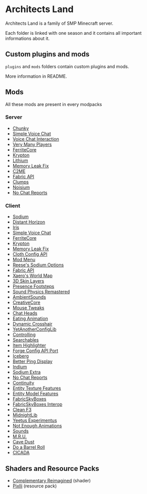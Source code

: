 # Architects Land

Architects Land is a family of SMP Minecraft server.

Each folder is linked with one season and it contains all important informations about it.

## Custom plugins and mods

`plugins` and `mods` folders contain custom plugins and mods.

More information in README.

## Mods

All these mods are present in every modpacks

### Server
- [Chunky](https://modrinth.com/plugin/chunky)
- [Simple Voice Chat](https://modrinth.com/plugin/simple-voice-chat)
- [Voice Chat Interaction](https://modrinth.com/mod/voice-chat-interaction)
- [Very Many Players](https://modrinth.com/mod/vmp-fabric)
- [FerriteCore](https://modrinth.com/mod/ferrite-core)
- [Krypton](https://modrinth.com/mod/krypton)
- [Lithium](https://modrinth.com/mod/lithium)
- [Memory Leak Fix](https://modrinth.com/mod/memoryleakfix)
- [C2ME](https://modrinth.com/mod/c2me-fabric)
- [Fabric API](https://modrinth.com/mod/fabric-api)
- [Clumps](https://modrinth.com/mod/clumps)
- [Noisium](https://modrinth.com/mod/noisium)
- [No Chat Reports](https://modrinth.com/mod/no-chat-reports)

### Client
- [Sodium](https://modrinth.com/mod/sodium)
- [Distant Horizon](https://modrinth.com/mod/distanthorizons) 
- [Iris](https://modrinth.com/mod/iris)
- [Simple Voice Chat](https://modrinth.com/plugin/simple-voice-chat)
- [FerriteCore](https://modrinth.com/mod/ferrite-core)
- [Krypton](https://modrinth.com/mod/krypton)
- [Memory Leak Fix](https://modrinth.com/mod/memoryleakfix)
- [Cloth Config API](https://modrinth.com/mod/cloth-config)
- [Mod Menu](https://modrinth.com/mod/modmenu)
- [Reese's Sodium Options](https://modrinth.com/mod/reeses-sodium-options)
- [Fabric API](https://modrinth.com/mod/fabric-api)
- [Xaero's World Map](https://modrinth.com/mod/xaeros-world-map)
- [3D Skin Layers](https://modrinth.com/mod/3dskinlayers)
- [Presence Footsteps](https://modrinth.com/mod/presence-footsteps)
- [Sound Physics Remastered](https://modrinth.com/mod/sound-physics-remastered)
- [AmbientSounds](https://modrinth.com/mod/ambientsounds)
- [CreativeCore](https://modrinth.com/mod/creativecore)
- [Mouse Tweaks](https://modrinth.com/mod/mouse-tweaks)
- [Chat Heads](https://modrinth.com/mod/chat-heads)
- [Eating Animation](https://modrinth.com/mod/eating-animation)
- [Dynamic Crosshair](https://modrinth.com/mod/dynamiccrosshair)
- [YetAnotherConfigLib](https://modrinth.com/mod/yacl)
- [Controlling](https://modrinth.com/mod/controlling)
- [Searchables](https://modrinth.com/mod/searchables)
- [Item Highlighter](https://modrinth.com/mod/item-highlighter)
- [Forge Config API Port](https://modrinth.com/mod/forge-config-api-port)
- [Iceberg](https://modrinth.com/mod/iceberg)
- [Better Ping Display](https://modrinth.com/mod/better-ping-display-fabric)
- [Indium](https://modrinth.com/mod/indium)
- [Sodium Extra](https://modrinth.com/mod/sodium-extra)
- [No Chat Reports](https://modrinth.com/mod/no-chat-reports)
- [Continuity](https://modrinth.com/mod/continuity)
- [Entity Texture Features](https://modrinth.com/mod/entitytexturefeatures)
- [Entity Model Features](https://modrinth.com/mod/entity-model-features)
- [FabricSkyBoxes](https://modrinth.com/mod/fabricskyboxes)
- [FabricSkyBoxes Interop](https://modrinth.com/mod/fabricskyboxes-interop)
- [Clean F3](https://modrinth.com/mod/clean-f3)
- [MidnightLib](https://modrinth.com/mod/midnightlib)
- [Yeetus Experimentus](https://modrinth.com/mod/yeetus-experimentus)
- [Not Enough Animations](https://modrinth.com/mod/not-enough-animations)
- [Sounds](https://modrinth.com/mod/sound)
- [M.R.U.](https://modrinth.com/mod/mru)
- [Cave Dust](https://modrinth.com/mod/cave-dust)
- [Do a Barrel Roll](https://modrinth.com/mod/do-a-barrel-roll)
- [CICADA](https://modrinth.com/mod/cicada)

## Shaders and Resource Packs

- [Complementary Reimagined](https://modrinth.com/shader/complementary-reimagined) (shader)
- [Pixlli](https://modrinth.com/resourcepack/pixlli) (resource pack)


